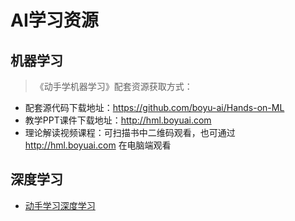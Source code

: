 # AI学习资源
## 机器学习
>《动手学机器学习》配套资源获取方式：
- 配套源代码下载地址：https://github.com/boyu-ai/Hands-on-ML
- 教学PPT课件下载地址：http://hml.boyuai.com
- 理论解读视频课程：可扫描书中二维码观看，也可通过 http://hml.boyuai.com 在电脑端观看
## 深度学习
- [动手学习深度学习](https://courses.d2l.ai/zh-v2/)
